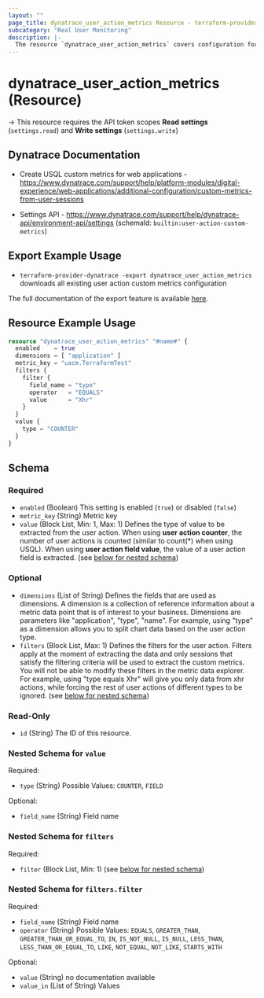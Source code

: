 ```yaml
---
layout: ""
page_title: dynatrace_user_action_metrics Resource - terraform-provider-dynatrace"
subcategory: "Real User Monitoring"
description: |-
  The resource `dynatrace_user_action_metrics` covers configuration for user action custom metrics
---
```


# dynatrace_user_action_metrics (Resource)

-> This resource requires the API token scopes **Read settings** (`settings.read`) and **Write settings** (`settings.write`)

## Dynatrace Documentation

- Create USQL custom metrics for web applications - https://www.dynatrace.com/support/help/platform-modules/digital-experience/web-applications/additional-configuration/custom-metrics-from-user-sessions

- Settings API - https://www.dynatrace.com/support/help/dynatrace-api/environment-api/settings (schemaId: `builtin:user-action-custom-metrics`)

## Export Example Usage

- `terraform-provider-dynatrace -export dynatrace_user_action_metrics` downloads all existing user action custom metrics configuration

The full documentation of the export feature is available [here](https://registry.terraform.io/providers/dynatrace-oss/dynatrace/latest/docs/guides/export-v2).

## Resource Example Usage

```terraform
resource "dynatrace_user_action_metrics" "#name#" {
  enabled    = true
  dimensions = [ "application" ]
  metric_key = "uacm.TerraformTest"
  filters {
    filter {
      field_name = "type"
      operator   = "EQUALS"
      value      = "Xhr"
    }
  }
  value {
    type = "COUNTER"
  }
}
```

<!-- schema generated by tfplugindocs -->
## Schema

### Required

- `enabled` (Boolean) This setting is enabled (`true`) or disabled (`false`)
- `metric_key` (String) Metric key
- `value` (Block List, Min: 1, Max: 1) Defines the type of value to be extracted from the user action. When using **user action counter**, the number of user actions is counted (similar to count(*) when using USQL). When using **user action field value**, the value of a user action field is extracted. (see [below for nested schema](#nestedblock--value))

### Optional

- `dimensions` (List of String) Defines the fields that are used as dimensions. A dimension is a collection of reference information about a metric data point that is of interest to your business. Dimensions are parameters like "application", "type", "name". For example, using "type" as a dimension allows you to split chart data based on the user action type.
- `filters` (Block List, Max: 1) Defines the filters for the user action. Filters apply at the moment of extracting the data and only sessions that satisfy the filtering criteria will be used to extract the custom metrics. You will not be able to modify these filters in the metric data explorer. For example, using "type equals Xhr" will give you only data from xhr actions, while forcing the rest of user actions of different types to be ignored. (see [below for nested schema](#nestedblock--filters))

### Read-Only

- `id` (String) The ID of this resource.

<a id="nestedblock--value"></a>
### Nested Schema for `value`

Required:

- `type` (String) Possible Values: `COUNTER`, `FIELD`

Optional:

- `field_name` (String) Field name


<a id="nestedblock--filters"></a>
### Nested Schema for `filters`

Required:

- `filter` (Block List, Min: 1) (see [below for nested schema](#nestedblock--filters--filter))

<a id="nestedblock--filters--filter"></a>
### Nested Schema for `filters.filter`

Required:

- `field_name` (String) Field name
- `operator` (String) Possible Values: `EQUALS`, `GREATER_THAN`, `GREATER_THAN_OR_EQUAL_TO`, `IN`, `IS_NOT_NULL`, `IS_NULL`, `LESS_THAN`, `LESS_THAN_OR_EQUAL_TO`, `LIKE`, `NOT_EQUAL`, `NOT_LIKE`, `STARTS_WITH`

Optional:

- `value` (String) no documentation available
- `value_in` (List of String) Values
 